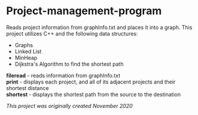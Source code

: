 # Project-management-program
Reads project information from graphInfo.txt and places it into a graph. 
This project utilizes C++ and the following data structures:
- Graphs
- Linked List
- MinHeap
- Dijkstra's Algorithm to find the shortest path

**fileread** - reads information from graphInfo.txt     
**print** - displays each project, and all of its adjacent projects and their shortest distance    
**shortest <source> <destination> <printCommand>** - displays the shortest path from the source to the destination
  
*This project was originally created November 2020*
